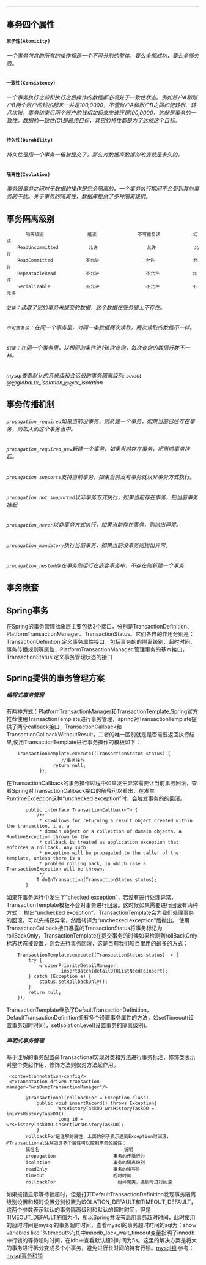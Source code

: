 ****
## 事务四个属性
#### `原子性(Atomicity)`
###### 一个事务包含的所有的操作都是一个不可分割的整体，要么全部成功，要么全部失败。
#### `一致性(Consistency)`
###### 一个事务执行之前和执行之后操作的数据都必须处于一致性状态。例如账户A和账户B两个账户的钱加起来一共是100,0000，不管账户A和账户B之间如何转账、转几次账，事务结束后两个账户的钱相加起来应该还是100,0000，这就是事务的一致性。数据的一致性(C)是最终目标，其它的特性都是为了达成这个目标。
#### `持久性(Durability)`
###### 持久性是指一个事务一但被提交了，那么对数据库数据的改变就是永久的。
#### `隔离性(Isolation)`
###### 事务跟事务之间对于数据的操作是完全隔离的，一个事务执行期间不会受到其他事务的干扰。关于事务的隔离性，数据库提供了多种隔离级别。
## 事务隔离级别       
           隔离级别                脏读               不可重复读            幻读      
        ReadUncommitted           允许                  允许              允许
        ReadCommitted            不允许                 允许              允许
        RepeatableRead           不允许                 不允许            允许
        Serializable             不允许                 不允许            不允许
        
###### `脏读`：读取了别的事务未提交的数据，这个数据在服务器上不存在。
###### `不可重复读`：在同一个事务里，对同一条数据两次读取，两次读取的数据不一样。
###### `幻读`：在同一个事务里，以相同的条件进行n次查询，每次查询的数据行数不一样。
###### mysql查看默认的系统级和会话级的事务隔离级别: select @@global.tx_isolation,@@tx_isolation
## 事务传播机制
###### `propagation_required`如果当前没事务，则新建一个事务，如果当前已经存在事务，则加入到这个事务当中。<br>
###### `propagation_required_new`新建一个事务，如果当前存在事务，把当前事务挂起。<br>
###### `propagation_supports`支持当前事务，如果当前没有事务就以非事务方式执行。<br>
###### `propagation_not_supported`以非事务方式执行，如果当前存在事务，把当前事务挂起<br>
###### `propagation_never`以非事务方式执行，如果当前存在事务，则抛出异常。<br>
###### `propagation_mandatory`执行当前事务，如果当前没事务则抛出异常。<br>
###### `propagation_nested`存在事务则运行在嵌套事务中，不存在则新建一个事务<br>
## 事务嵌套
## Spring事务
在Spring的事务管理抽象层主要包括3个接口，分别是TransactionDefinition、PlatformTransactionManager、TransactionStatus。它们各自的作用分别是：
TransactionDefinition:定义事务属性接口，包括事务的的隔离级别、超时时间、事务传播规则等属性，PlatformTransactionManager:管理事务的基本接口，TransactionStatus:定义事务管理状态的接口
## Spring提供的事务管理方案
##### 编程式事务管理
有两种方式：PlatformTransactionManager和TransactionTemplate,Spring官方推荐使用TransactionTemplate进行事务管理，spring对TransactionTemplate提供了两个callback接口，TransactionCallback和TransactionCallbackWithoutResult，二者的唯一区别就是是否需要返回执行结果,使用TransactionTemplate进行事务操作的模板如下：

        TransactionTemplate.execute((TransactionStatus status) {
                        //事务操作
                     return null;
                });
在TransactionCallback的事务操作过程中如果发生异常需要让当前事务回滚，查看Spring对TransactionCallback接口的解释可以看出，在发生RuntimeException这种“unchecked exception”时，会触发事务的的回滚。

           public interface TransactionCallback<T> {
               /**
                * <p>Allows for returning a result object created within the transaction, i.e. a
                * domain object or a collection of domain objects. A RuntimeException thrown by the
                * callback is treated as application exception that enforces a rollback. Any such
                * exception will be propagated to the caller of the template, unless there is a
                * problem rolling back, in which case a TransactionException will be thrown.
                */
               T doInTransaction(TransactionStatus status);
           }
如果在事务运行中发生了“checked exception”，若没有进行处理异常，TransactionTemplate模板不会对事务进行回滚。这时候如果需要进行回滚有两种方式：
抛出“unchecked exception”，TransactionTemplate会为我们处理事务的回滚。可以先捕获异常，然后转译为“unchecked exception”后抛出。
使用TransactionCallback接口暴露的TransactionStatus将事务标记为rollBackOnly，TransactionTemplate在提交事务的时候如果检测到rollBackOnly标志状态被设置，则会进行事务回滚，这是目前我们项目里用的最多的方式：
           
        TransactionTemplate.execute((TransactionStatus status) -> {
            try {
                wrsUserPriorityDetailManager.
                        insertBatch(detailDTOListNeedToInsert);
            } catch (Exception e) {
                status.setRollbackOnly();
            }
            return null;
        });
TransactionTemplate继承了DefaultTransactionDefinition，DefaultTransactionDefinition拥有多个设置事务属性的方法，如setTimeout(设置事务超时时间)，setIsolationLevel(设置事务的隔离级别)。
##### 声明式事务管理
基于注解的事务配置@Transactional实现对类和方法进行事务标注，修饰类表示对整个类起作用，修饰方法则仅对方法起作用。

     <context:annotation-config/>
     <tx:annotation-driven transaction-manager="wrsDumpTransactionManager"/>
     
           @Transactional(rollbackFor = Exception.class)
               public void insertRecord() throws Exception{
                       WrsHistoryTaskDO wrsHistoryTaskDO = iniWrsHistoryTaskDO();
                       Long id = wrsHistoryTaskDAO.insert(wrsHistoryTaskDO);
               }
           rollbackFor是注解的属性，上面的例子表示遇到Exception时回滚，@Transactional注解包含多个属性可以控制事务的属性：
           属性名                               说明
           propagation                     事务的传播行为
           isolation                       事务的隔离级别
           readOnly                        事务的读写性
           timeout                         超时时间
           rollbackFor                     一组异常类，遇到时进行回滚
如果报错显示等待锁超时，但是打开DefaultTransactionDefinition发现事务隔离级别设置和超时设置分别设置为ISOLATION_DEFAULT和TIMEOUT_DEFAULT，这两个参数表示默认的事务隔离级别和默认的超时时间，但是TIMEOUT_DEFAULT的值为-1，所以Spring并没有启用事务超时时间，此时使用的超时时间是mysql的事务超时时间，查看mysql的事务超时时间的sql为：show variables like '%timeout%';其中innodb_lock_wait_timeout变量指明了innodb中行锁的等待超时时间，在idb中查看默认超时时间为5s。这里的解决方案是将大的事务进行拆分变成多个小事务，避免进行长时间的持有行锁。[mysql锁](mysql锁) 参考：[mysql事务和锁](https://www.cnblogs.com/zhaoyl/p/4121010.html)
